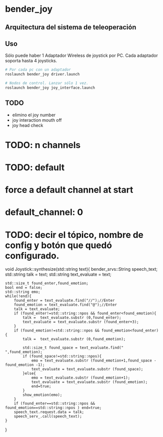 # bender_joy

## Arquitectura del sistema de teleoperación




## Uso

Sólo puede haber 1 Adaptador Wireless de joystick por PC. Cada adaptador soporta hasta 4 joysticks.

```sh
# Por cada pc con un adaptador
roslaunch bender_joy driver.launch

# Nodos de control. Lanzar sólo 1 vez.
roslaunch bender_joy joy_interface.launch
```

## TODO

- elimino el joy number
- joy interaction mouth off
- joy head check


# TODO: n channels
# TODO: default
#    force a default channel at start
#    default_channel: 0
# TODO: decir el tópico, nombre de config y botón que quedó configurado.


void  Joystick::synthesize(std::string text){
	bender_srvs::String speech_text;
	std::string talk = text;
	std::string text_evaluate = text;

	std::size_t found_enter,found_emotion;
	bool end = false;
	std::string emo;
	while(!end){
		found_enter = text_evaluate.find("//");//Enter
		found_emotion = text_evaluate.find("@");//Enter
		talk = text_evaluate;
		if (found_enter!=std::string::npos && found_enter<found_emotion){
			talk =  text_evaluate.substr (0,found_enter);
			text_evaluate = text_evaluate.substr (found_enter+3);
		}
		if (found_emotion!=std::string::npos && found_emotion<found_enter){
			talk =  text_evaluate.substr (0,found_emotion);

			std::size_t found_space = text_evaluate.find(" ",found_emotion);
			if (found_space!=std::string::npos){
				emo = text_evaluate.substr (found_emotion+1,found_space - found_emotion -1);
				text_evaluate = text_evaluate.substr (found_space);
			}else{
				emo = text_evaluate.substr (found_emotion+1);
				text_evaluate = text_evaluate.substr (found_emotion);
				end=true;
			}
			show_emotion(emo);
		}
		if (found_enter==std::string::npos && found_emotion==std::string::npos ) end=true;
		speech_text.request.data = talk;
		speech_serv_.call(speech_text);
	}

}

